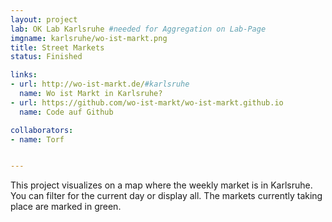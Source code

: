 ```yaml
---
layout: project
lab: OK Lab Karlsruhe #needed for Aggregation on Lab-Page
imgname: karlsruhe/wo-ist-markt.png
title: Street Markets
status: Finished

links:
- url: http://wo-ist-markt.de/#karlsruhe
  name: Wo ist Markt in Karlsruhe?
- url: https://github.com/wo-ist-markt/wo-ist-markt.github.io
  name: Code auf Github

collaborators:
- name: Torf


---
```


This project visualizes on a map where the weekly market is in Karlsruhe. You can filter for the current day or display all. The markets currently taking place are marked in green.

